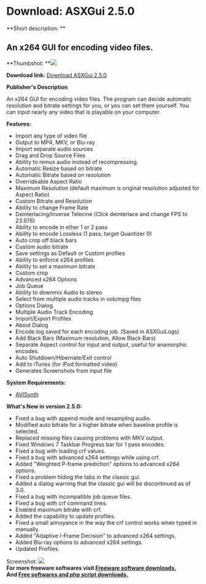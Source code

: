 # Download: ASXGui 2.5.0

**Short description: **

## An x264 GUI for encoding video files.

  
**Thumbshot: **![](http://www.freewarefiles.com/screenshot/asxgui200_md.jpg)   
  
**Download link:** [Download ASXGui 2.5.0](http://freesoftwares.boysofts.com/ASXGui_program_41424.html)  
  

**Publisher's Description**  
  

An x264 GUI for encoding video files. The program can decide automatic
resolution and bitrate settings for you, or you can set them yourself. You can
input nearly any video that is playable on your computer.

**Features:**

  * Import any type of video file 
  * Output to MP4, MKV, or Blu-ray 
  * Import separate audio sources 
  * Drag and Drop Source Files 
  * Ability to remux audio instead of recompressing. 
  * Automatic Resize based on bitrate 
  * Automatic Bitrate based on resolution 
  * Overrideable Aspect Ratio 
  * Maximum Resolution (default maximum is original resolution adjusted for Aspect Ratio) 
  * Custom Bitrate and Resolution 
  * Ability to change Frame Rate 
  * Deinterlacing/Inverse Telecine (Click deinterlace and change FPS to 23.976) 
  * Ability to encode in ether 1 or 2 pass 
  * Ability to encode Lossless (1 pass, target Quantizer 0) 
  * Auto crop off black bars 
  * Custom audio bitrate 
  * Save settings as Default or Custom profiles 
  * Ability to enforce x264 profiles 
  * Ability to set a maximum bitrate 
  * Custom crop 
  * Advanced x264 Options 
  * Job Queue 
  * Ability to downmix Audio to stereo 
  * Select from multiple audio tracks in vob/mpg files 
  * Options Dialog 
  * Multiple Audio Track Encoding 
  * Import/Export Profiles 
  * About Dialog 
  * Encode.log saved for each encoding job. (Saved in ASXGuiLogs) 
  * Add Black Bars (Maximum resolution, Allow Black Bars) 
  * Separate Aspect control for input and output, useful for anamorphic encodes. 
  * Auto Shutdown/Hibernate/Exit control 
  * Add to iTunes (for iPod formatted video) 
  * Generates Screenshots from input file 

**System Requirements:**

  * [AVISynth](http://www.freewarefiles.com/AviSynth-RC_program_19362.html)

**What's New in version 2.5.0:**

  * Fixed a bug with append mode and resampling audio. 
  * Modified auto bitrate for a higher bitrate when baseline profile is selected. 
  * Replaced missing files causing problems with MKV output. 
  * Fixed Windows 7 Taskbar Progress bar for 1 pass encodes. 
  * Fixed a bug with loading crf values. 
  * Fixed a bug with advanced x264 settings while using crf. 
  * Added "Weighted P-frame prediction" options to advanced x264 options. 
  * Fixed a problem hiding the tabs in the classic gui. 
  * Added a dialog warning that the classic gui will be discontinued as of 3.0. 
  * Fixed a bug with incompatible job queue files. 
  * Fixed a bug with crf command lines. 
  * Enabled maximum bitrate with crf. 
  * Added the capability to update profiles. 
  * Fixed a small annoyance in the way the crf control works when typed in manually. 
  * Added "Adaptive I-Frame Decision" to advanced x264 settings. 
  * Added Blu-ray options to advanced x264 settings. 
  * Updated Profiles. 

  
  
Screenshot: ![](http://www.freewarefiles.com/screenshot/asxgui200.jpg)  
**For more freeware softwares visit [Freeware software downloads.](http://freesoftwares.boysofts.com/)**   
**And [Free softwares and php script downloads.](http://www.boysofts.com/)**

